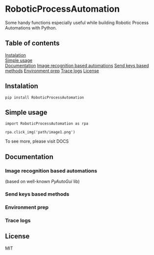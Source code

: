 # RoboticProcessAutomation
Some handy functions especially useful while building Robotic Process Automations with Python.

## Table of contents

[Instalation](#instalation) <br />
[Simple usage](#simple-usage) <br />
[Documentation](#documentation)
    [Image recognition based automations](#Image-recognition-based-automations)
    [Send keys based methods](#Send-keys-based-methods)
    [Environment prep](#Environment-prep)
    [Trace logs](#trace-logs)
[License](#License)

## Instalation
```
pip install RoboticProcessAutomation
```

## Simple usage
```
import RoboticProcessAutomation as rpa

rpa.click_img('path/image1.png')
```
To see more, please visit DOCS

## Documentation

### Image recognition based automations
(based on well-known *PyAutoGui* lib)

### Send keys based methods

### Environment prep

### Trace logs

## License
MIT
